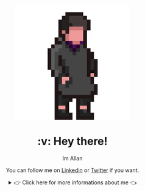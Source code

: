 <div align='center'>
  <img align='center' width='300' alt="GIF" src="https://github.com/AllanKley/AllanKley/blob/main/public/images/ProfileGif.gif"/>
</div>

<h1 align='center'>:v: Hey there!</h1>
<p align='center'>
Im Allan
</p>
<p align='center'>You can follow me on <a href="https://br.linkedin.com/in/allan-kley-4598a118b">Linkedin</a> or <a href="https://twitter.com/allan_kley">Twitter</a> if you want.</p>


<details align='center' ><summary>👉 Click here for more informations about me 👈</summary>

<div align='left'>
  <h2>👨🏻‍💻 General info:</h2>
  
- :man_technologist: Currently learning to make a <a href="https://github.com/stelmachic/WatersanFirejalma">game</a>
- <img align='center' width='30' alt="GIF" src="https://github.com/AllanKley/AllanKley/blob/main/public/images/image.png"/> software development trainee on Bosch 
- :hourglass_flowing_sand:  21 years old
- :zap: Fun fact: I love to attend Meetups for learning & Conferences for Networking<br>
</div>


## Programming Languages
  <img  height="30" width="40" src="https://raw.githubusercontent.com/devicons/devicon/master/icons/html5/html5-plain.svg">
  <img  height="30" width="40" src="https://raw.githubusercontent.com/devicons/devicon/master/icons/css3/css3-plain.svg">
  <img  height="30" width="40" src="https://raw.githubusercontent.com/devicons/devicon/master/icons/python/python-plain.svg">
  <img  height="30" width="40" src="https://raw.githubusercontent.com/devicons/devicon/master/icons/csharp/csharp-plain.svg">
  <img height="30" width="40" src="https://raw.githubusercontent.com/devicons/devicon/master/icons/c/c-plain.svg">
  <img src = 'https://github.com/MarikIshtar007/MarikIshtar007/blob/master/images/sql.svg' width='30'/> 
  
  <img style="border-radius:50%" src="https://github-readme-stats.vercel.app/api/top-langs/?username=AllanKley&layout=compact&langs_count=7&theme=dracula"/>
  
<p align="center">
  <img src="https://capsule-render.vercel.app/api?type=waving&color=gradient&height=60&section=footer"/>
</p>
